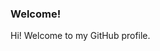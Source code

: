 ### Welcome!

Hi! Welcome to my GitHub profile. 

<!--
**vladmedenica/vladmedenica** is a ✨ _special_ ✨ repository because its `README.md` (this file) appears on your GitHub profile.
-->
